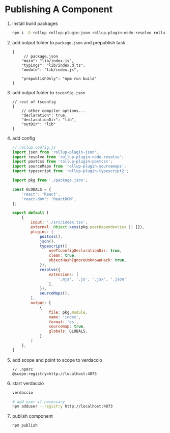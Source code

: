 # Publishing A Component
1. install build packages
   ```bash
   npm i -D rollup rollup-plugin-json rollup-plugin-node-resolve rollup-plugin-postcss rollup-plugin-sourcemaps rollup-plugin-typescript2
   ```
2. add output folder to `package.json` and prepublish task
   ```jsonc
   {
        // package.json
       "main": "lib/index.js",
       "typings": "lib/index.d.ts",
       "module": "lib/index.js",

       "prepublishOnly": "npm run build"
   }
3. add output folder to `tsconfig.json`
   ```jsonc
   // rest of tsconfig
   {
       // other compiler options...
       "declaration": true,
       "declarationDir": "lib",
       "outDir": "lib"
   }
4. add config
   ```js
   // rollup.config.js
   import json from 'rollup-plugin-json';
   import resolve from 'rollup-plugin-node-resolve';
   import postcss from 'rollup-plugin-postcss';
   import sourceMaps from 'rollup-plugin-sourcemaps';
   import typescript from 'rollup-plugin-typescript2';

   import pkg from './package.json';

   const GLOBALS = {
       'react': 'React',
       'react-dom': 'ReactDOM',
   };

   export default [
       {
           input: './src/index.tsx',
           external: Object.keys(pkg.peerDependencies || []),
           plugins: [
               postcss(),
               json(),
               typescript({ 
                   useTsconfigDeclarationDir: true,
                   clean: true,
                   objectHashIgnoreUnknownHack: true,
               }),
               resolve({
                   extensions: [
                       '.mjs', '.js', '.jsx', '.json'
                   ],
               }),
               sourceMaps(),
           ],
           output: [
               {
                   file: pkg.module,
                   name: 'index',
                   format: 'es',
                   sourcemap: true,
                   globals: GLOBALS,
               }
           ]
       },
   ]
   ```
5. add scope and point to scope to verdaccio
   ```
   // .npmrc
   @scope:registry=http://localhost:4873
   ```
7. start verdaccio
   ```bash
   verdaccio

   # add user if necessary
   npm adduser --registry http://localhost:4873
   ```
8. publish component
   ```bash
   npm publish
   ```
